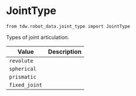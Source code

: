 # JointType

`from tdw.robot_data.joint_type import JointType`

Types of joint articulation.

| Value | Description |
| --- | --- |
| `revolute` |  |
| `spherical` |  |
| `prismatic` |  |
| `fixed_joint` |  |